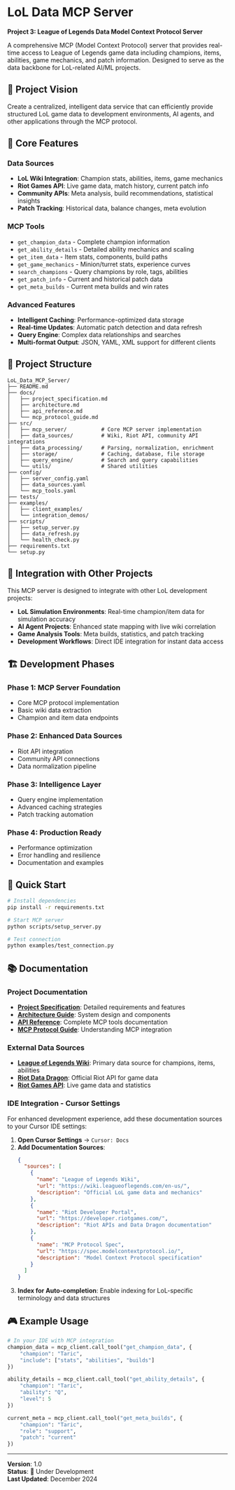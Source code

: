 # LoL Data MCP Server

**Project 3: League of Legends Data Model Context Protocol Server**

A comprehensive MCP (Model Context Protocol) server that provides real-time access to League of Legends game data including champions, items, abilities, game mechanics, and patch information. Designed to serve as the data backbone for LoL-related AI/ML projects.

## 🎯 Project Vision

Create a centralized, intelligent data service that can efficiently provide structured LoL game data to development environments, AI agents, and other applications through the MCP protocol.

## 🚀 Core Features

### Data Sources
- **LoL Wiki Integration**: Champion stats, abilities, items, game mechanics
- **Riot Games API**: Live game data, match history, current patch info
- **Community APIs**: Meta analysis, build recommendations, statistical insights
- **Patch Tracking**: Historical data, balance changes, meta evolution

### MCP Tools
- `get_champion_data` - Complete champion information
- `get_ability_details` - Detailed ability mechanics and scaling
- `get_item_data` - Item stats, components, build paths
- `get_game_mechanics` - Minion/turret stats, experience curves
- `search_champions` - Query champions by role, tags, abilities
- `get_patch_info` - Current and historical patch data
- `get_meta_builds` - Current meta builds and win rates

### Advanced Features
- **Intelligent Caching**: Performance-optimized data storage
- **Real-time Updates**: Automatic patch detection and data refresh
- **Query Engine**: Complex data relationships and searches
- **Multi-format Output**: JSON, YAML, XML support for different clients

## 📁 Project Structure

```
LoL_Data_MCP_Server/
├── README.md
├── docs/
│   ├── project_specification.md
│   ├── architecture.md
│   ├── api_reference.md
│   └── mcp_protocol_guide.md
├── src/
│   ├── mcp_server/           # Core MCP server implementation
│   ├── data_sources/         # Wiki, Riot API, community API integrations
│   ├── data_processing/      # Parsing, normalization, enrichment
│   ├── storage/              # Caching, database, file storage
│   ├── query_engine/         # Search and query capabilities
│   └── utils/                # Shared utilities
├── config/
│   ├── server_config.yaml
│   ├── data_sources.yaml
│   └── mcp_tools.yaml
├── tests/
├── examples/
│   ├── client_examples/
│   └── integration_demos/
├── scripts/
│   ├── setup_server.py
│   ├── data_refresh.py
│   └── health_check.py
├── requirements.txt
└── setup.py
```

## 🔗 Integration with Other Projects

This MCP server is designed to integrate with other LoL development projects:

- **LoL Simulation Environments**: Real-time champion/item data for simulation accuracy
- **AI Agent Projects**: Enhanced state mapping with live wiki correlation  
- **Game Analysis Tools**: Meta builds, statistics, and patch tracking
- **Development Workflows**: Direct IDE integration for instant data access

## 🏗️ Development Phases

### Phase 1: MCP Server Foundation
- Core MCP protocol implementation
- Basic wiki data extraction
- Champion and item data endpoints

### Phase 2: Enhanced Data Sources
- Riot API integration
- Community API connections
- Data normalization pipeline

### Phase 3: Intelligence Layer
- Query engine implementation
- Advanced caching strategies
- Patch tracking automation

### Phase 4: Production Ready
- Performance optimization
- Error handling and resilience
- Documentation and examples

## 🔧 Quick Start

```bash
# Install dependencies
pip install -r requirements.txt

# Start MCP server
python scripts/setup_server.py

# Test connection
python examples/test_connection.py
```

## 📚 Documentation

### Project Documentation
- **[Project Specification](docs/project_specification.md)**: Detailed requirements and features
- **[Architecture Guide](docs/architecture.md)**: System design and components
- **[API Reference](docs/api_reference.md)**: Complete MCP tools documentation
- **[MCP Protocol Guide](docs/mcp_protocol_guide.md)**: Understanding MCP integration

### External Data Sources
- **[League of Legends Wiki](https://wiki.leagueoflegends.com/en-us/)**: Primary data source for champions, items, abilities
- **[Riot Data Dragon](https://developer.riotgames.com/docs/lol#data-dragon)**: Official Riot API for game data
- **[Riot Games API](https://developer.riotgames.com/)**: Live game data and statistics

### IDE Integration - Cursor Settings
For enhanced development experience, add these documentation sources to your Cursor IDE settings:

1. **Open Cursor Settings** → `Cursor: Docs`
2. **Add Documentation Sources**:
   ```json
   {
     "sources": [
       {
         "name": "League of Legends Wiki",
         "url": "https://wiki.leagueoflegends.com/en-us/",
         "description": "Official LoL game data and mechanics"
       },
       {
         "name": "Riot Developer Portal", 
         "url": "https://developer.riotgames.com/",
         "description": "Riot APIs and Data Dragon documentation"
       },
       {
         "name": "MCP Protocol Spec",
         "url": "https://spec.modelcontextprotocol.io/",
         "description": "Model Context Protocol specification"
       }
     ]
   }
   ```
3. **Index for Auto-completion**: Enable indexing for LoL-specific terminology and data structures

## 🎮 Example Usage

```python
# In your IDE with MCP integration
champion_data = mcp_client.call_tool("get_champion_data", {
    "champion": "Taric",
    "include": ["stats", "abilities", "builds"]
})

ability_details = mcp_client.call_tool("get_ability_details", {
    "champion": "Taric", 
    "ability": "Q",
    "level": 5
})

current_meta = mcp_client.call_tool("get_meta_builds", {
    "champion": "Taric",
    "role": "support",
    "patch": "current"
})
```

---

**Version**: 1.0  
**Status**: 🚧 Under Development  
**Last Updated**: December 2024 